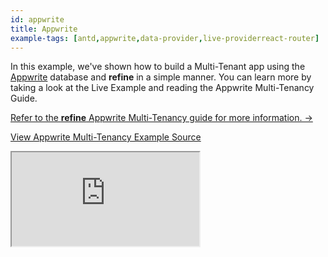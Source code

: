```yaml
---
id: appwrite
title: Appwrite
example-tags: [antd,appwrite,data-provider,live-providerreact-router]
---
```


In this example, we've shown how to build a Multi-Tenant app using the [Appwrite](https://appwrite.io/) database and **refine** in a simple manner. You can learn more by taking a look at the Live Example and reading the Appwrite Multi-Tenancy Guide.

[Refer to the **refine** Appwrite Multi-Tenancy guide for more information. →](/docs/advanced-tutorials/multi-tenancy/appwrite/)

[View Appwrite Multi-Tenancy Example Source](https://github.com/refinedev/refine/tree/master/examples/multi-tenancy/appwrite)

<iframe loading="lazy" src="https://stackblitz.com//github/pankod/refine/tree/master/examples/multi-tenancy/appwrite?embed=1&view=preview&theme=dark&preset=node&ctl=1"
     style={{width: "100%", height:"80vh", border: "0px", borderRadius: "8px", overflow:"hidden"}}
     title="cake-house"
     allow="accelerometer; ambient-light-sensor; camera; encrypted-media; geolocation; gyroscope; hid; microphone; midi; payment; usb; vr; xr-spatial-tracking"
     sandbox="allow-forms allow-modals allow-popups allow-presentation allow-same-origin allow-scripts"
></iframe>
